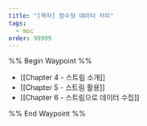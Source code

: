 ```yaml
---
title: "[목차] 함수형 데이터 처리"
tags:
  - moc
order: 99999
---
```

%% Begin Waypoint %%
- [[Chapter 4 - 스트림 소개]]
- [[Chapter 5 - 스트림 활용]]
- [[Chapter 6 - 스트림으로 데이터 수집]]

%% End Waypoint %%